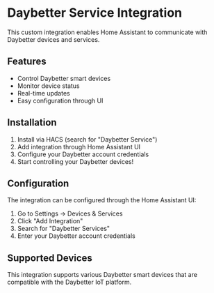 # Daybetter Service Integration

This custom integration enables Home Assistant to communicate with Daybetter devices and services.

## Features

- Control Daybetter smart devices
- Monitor device status
- Real-time updates
- Easy configuration through UI

## Installation

1. Install via HACS (search for "Daybetter Service")
2. Add integration through Home Assistant UI
3. Configure your Daybetter account credentials
4. Start controlling your Daybetter devices!

## Configuration

The integration can be configured through the Home Assistant UI:
1. Go to Settings -> Devices & Services
2. Click "Add Integration"
3. Search for "Daybetter Services"
4. Enter your Daybetter account credentials

## Supported Devices

This integration supports various Daybetter smart devices that are compatible with the Daybetter IoT platform.